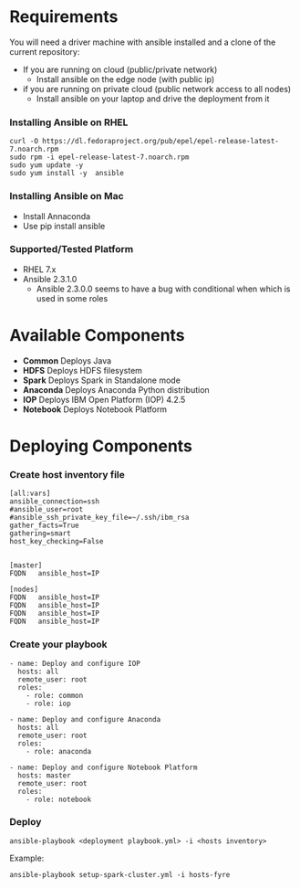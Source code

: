 
# Requirements

You will need a driver machine with ansible installed and a clone of the current repository:

* If you are running on cloud (public/private network)
  * Install ansible on the edge node (with public ip)
* if you are running on private cloud (public network access to all nodes)
  * Install ansible on your laptop and drive the deployment from it

### Installing Ansible on RHEL

```
curl -O https://dl.fedoraproject.org/pub/epel/epel-release-latest-7.noarch.rpm
sudo rpm -i epel-release-latest-7.noarch.rpm
sudo yum update -y
sudo yum install -y  ansible
```

### Installing Ansible on Mac

* Install Annaconda
* Use pip install ansible

### Supported/Tested Platform

* RHEL 7.x
* Ansible 2.3.1.0
  * Ansible 2.3.0.0 seems to have a bug with conditional when which is used in some roles

# Available Components

* **Common**  Deploys Java
* **HDFS** Deploys HDFS filesystem
* **Spark** Deploys Spark in Standalone mode
* **Anaconda** Deploys Anaconda Python distribution
* **IOP** Deploys IBM Open Platform (IOP) 4.2.5
* **Notebook** Deploys Notebook Platform

# Deploying Components

### Create host inventory file

```
[all:vars]
ansible_connection=ssh
#ansible_user=root
#ansible_ssh_private_key_file=~/.ssh/ibm_rsa
gather_facts=True
gathering=smart
host_key_checking=False


[master]
FQDN   ansible_host=IP

[nodes]
FQDN   ansible_host=IP
FQDN   ansible_host=IP
FQDN   ansible_host=IP
FQDN   ansible_host=IP

```

### Create your playbook

```
- name: Deploy and configure IOP
  hosts: all
  remote_user: root
  roles:
    - role: common
    - role: iop

- name: Deploy and configure Anaconda
  hosts: all
  remote_user: root
  roles:
    - role: anaconda

- name: Deploy and configure Notebook Platform
  hosts: master
  remote_user: root
  roles:
    - role: notebook

```

### Deploy

```
ansible-playbook <deployment playbook.yml> -i <hosts inventory>
```

Example:

```
ansible-playbook setup-spark-cluster.yml -i hosts-fyre
```
